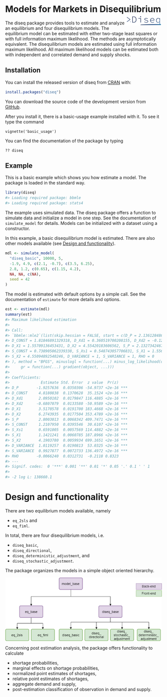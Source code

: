 
<!-- README.md is generated from README.Rmd. Please edit that file -->

# Models for Markets in Disequilibrium <img src='man/figures/logo.png' align="right" height="36" />

<!-- badges: start -->

<!-- badges: end -->

The diseq package provides tools to estimate and analyze an equilibrium
and four disequilibrium models. The equilibrium model can be estimated
with either two-stage least squares or with full information maximum
likelihood. The methods are asymptotically equivalent. The
disequilibrium models are estimated using full information maximum
likelihood. All maximum likelihood models can be estimated both with
independent and correlated demand and supply shocks.

## Installation

You can install the released version of diseq from
[CRAN](https://CRAN.R-project.org) with:

``` r
install.packages("diseq")
```

You can download the source code of the development version from
[GitHub](https://github.com/pi-kappa-devel).

After you install it, there is a basic-usage example installed with it.
To see it type the command

    vignette('basic_usage')

You can find the documentation of the package by typing

    ?? diseq

## Example

This is a basic example which shows you how estimate a model. The
package is loaded in the standard way.

``` r
library(diseq)
#> Loading required package: bbmle
#> Loading required package: stats4
```

The example uses simulated data. The diseq package offers a function to
simulate data and initialize a model in one step. See the documentation
of `simulate_model` for details. Models can be initialized with a
dataset using a constructor.

In this example, a basic disequilibrium model is estimated. There are
also other models available (see [Design and
functionality](#design-and-functionality)).

``` r
mdl <- simulate_model(
  "diseq_basic", 10000, 5,
  -1.9, 4.9, c(2.1, -0.7), c(3.5, 6.25),
  2.8, 1.2, c(0.65), c(1.15, 4.2),
  NA, NA, c(NA),
  seed = 42
)
```

The model is estimated with default options by a simple call. See the
documentation of `estimate` for more details and options.

``` r
est <- estimate(mdl)
summary(est)
#> Maximum likelihood estimation
#> 
#> Call:
#> `bbmle::mle2`(list(skip.hessian = FALSE, start = c(D_P = 2.13612848679375, 
#> D_CONST = 1.81846891329318, D_Xd1 = 0.360519700208155, D_Xd2 = -0.127953324215315, 
#> D_X1 = 1.55709136453431, D_X2 = 4.55420183606562, S_P = 2.13273424671937, 
#> S_CONST = 0.738905062339338, S_Xs1 = 0.548743057706831, S_X1 = 1.55631931181641, 
#> S_X2 = 4.55094892540246, D_VARIANCE = 1, S_VARIANCE = 1, RHO = 0
#> ), method = "BFGS", minuslogl = function(...) minus_log_likelihood(object, ...), 
#>     gr = function(...) gradient(object, ...)))
#> 
#> Coefficients:
#>              Estimate Std. Error  z value  Pr(z)    
#> D_P        -1.9257636  0.0350306 -54.9737 <2e-16 ***
#> D_CONST     4.8180838  0.1370628  35.1524 <2e-16 ***
#> D_Xd1       2.0950102  0.0179847 116.4885 <2e-16 ***
#> D_Xd2      -0.6807079  0.0133580 -50.9589 <2e-16 ***
#> D_X1        3.5170578  0.0191700 183.4668 <2e-16 ***
#> D_X2        6.2743935  0.0177504 353.4789 <2e-16 ***
#> S_P         2.8003013  0.0068342 409.7471 <2e-16 ***
#> S_CONST     1.2107950  0.0395546  30.6107 <2e-16 ***
#> S_Xs1       0.6591005  0.0057569 114.4882 <2e-16 ***
#> S_X1        1.1421241  0.0060785 187.8966 <2e-16 ***
#> S_X2        4.1903780  0.0059934 699.1651 <2e-16 ***
#> D_VARIANCE  1.0119257  0.0190813  53.0325 <2e-16 ***
#> S_VARIANCE  0.9927877  0.0072733 136.4972 <2e-16 ***
#> RHO        -0.0066240  0.0312731  -0.2118 0.8323    
#> ---
#> Signif. codes:  0 '***' 0.001 '**' 0.01 '*' 0.05 '.' 0.1 ' ' 1
#> 
#> -2 log L: 138660.1
```

# Design and functionality

There are two equilibrium models available, namely

  - `eq_2sls` and
  - `eq_fiml`.

In total, there are four disequilibrium models, i.e.

  - `diseq_basic`,
  - `diseq_directional`,
  - `diseq_deterministic_adjustment`, and
  - `diseq_stochastic_adjustment`.

The package organizes the models in a simple object oriented hierarchy.

<img src='man/figures/design.png' align="center" />

Concerning post estimation analysis, the package offers functionality to
calculate

  - shortage probabilities,
  - marginal effects on shortage probabilities,
  - normalized point estimates of shortages,
  - relative point estimates of shortages,
  - aggregate demand and supply,
  - post-estimation classification of observation in demand and supply.
